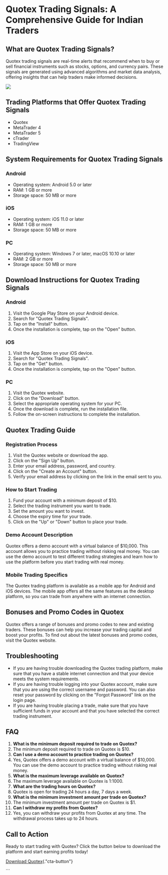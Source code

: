 # Quotex Trading Signals: A Comprehensive Guide for Indian Traders

## What are Quotex Trading Signals?

Quotex trading signals are real-time alerts that recommend when to buy
or sell financial instruments such as stocks, options, and currency
pairs. These signals are generated using advanced algorithms and market
data analysis, offering insights that can help traders make informed
decisions.

[![](https://static.quotex.io/files/4_en/300_250.jpg)](https://traff.sbs/brokerqxlid)

## Trading Platforms that Offer Quotex Trading Signals

-   Quotex
-   MetaTrader 4
-   MetaTrader 5
-   cTrader
-   TradingView

## System Requirements for Quotex Trading Signals

### Android

-   Operating system: Android 5.0 or later
-   RAM: 1 GB or more
-   Storage space: 50 MB or more

### iOS

-   Operating system: iOS 11.0 or later
-   RAM: 1 GB or more
-   Storage space: 50 MB or more

### PC

-   Operating system: Windows 7 or later, macOS 10.10 or later
-   RAM: 2 GB or more
-   Storage space: 50 MB or more

## Download Instructions for Quotex Trading Signals

### Android

1.  Visit the Google Play Store on your Android device.
2.  Search for "Quotex Trading Signals".
3.  Tap on the "Install" button.
4.  Once the installation is complete, tap on the "Open" button.

### iOS

1.  Visit the App Store on your iOS device.
2.  Search for "Quotex Trading Signals".
3.  Tap on the "Get" button.
4.  Once the installation is complete, tap on the "Open" button.

### PC

1.  Visit the Quotex website.
2.  Click on the "Download" button.
3.  Select the appropriate operating system for your PC.
4.  Once the download is complete, run the installation file.
5.  Follow the on-screen instructions to complete the installation.

## Quotex Trading Guide

### Registration Process

1.  Visit the Quotex website or download the app.
2.  Click on the "Sign Up" button.
3.  Enter your email address, password, and country.
4.  Click on the "Create an Account" button.
5.  Verify your email address by clicking on the link in the email sent
    to you.

### How to Start Trading

1.  Fund your account with a minimum deposit of \$10.
2.  Select the trading instrument you want to trade.
3.  Set the amount you want to invest.
4.  Choose the expiry time for your trade.
5.  Click on the "Up" or "Down" button to place your trade.

### Demo Account Description

Quotex offers a demo account with a virtual balance of \$10,000. This
account allows you to practice trading without risking real money. You
can use the demo account to test different trading strategies and learn
how to use the platform before you start trading with real money.

### Mobile Trading Specifics

The Quotex trading platform is available as a mobile app for Android and
iOS devices. The mobile app offers all the same features as the desktop
platform, so you can trade from anywhere with an internet connection.

## Bonuses and Promo Codes in Quotex

Quotex offers a range of bonuses and promo codes to new and existing
traders. These bonuses can help you increase your trading capital and
boost your profits. To find out about the latest bonuses and promo
codes, visit the Quotex website.

## Troubleshooting

-   If you are having trouble downloading the Quotex trading platform,
    make sure that you have a stable internet connection and that your
    device meets the system requirements.
-   If you are having trouble logging into your Quotex account, make
    sure that you are using the correct username and password. You can
    also reset your password by clicking on the "Forgot Password"
    link on the login page.
-   If you are having trouble placing a trade, make sure that you have
    sufficient funds in your account and that you have selected the
    correct trading instrument.

## FAQ

1.  **What is the minimum deposit required to trade on Quotex?**
2.  The minimum deposit required to trade on Quotex is \$10.
3.  **Can I use a demo account to practice trading on Quotex?**
4.  Yes, Quotex offers a demo account with a virtual balance of
    \$10,000. You can use the demo account to practice trading without
    risking real money.
5.  **What is the maximum leverage available on Quotex?**
6.  The maximum leverage available on Quotex is 1:1000.
7.  **What are the trading hours on Quotex?**
8.  Quotex is open for trading 24 hours a day, 7 days a week.
9.  **What is the minimum investment amount per trade on Quotex?**
10. The minimum investment amount per trade on Quotex is \$1.
11. **Can I withdraw my profits from Quotex?**
12. Yes, you can withdraw your profits from Quotex at any time. The
    withdrawal process takes up to 24 hours.

## Call to Action

Ready to start trading with Quotex? Click the button below to download
the platform and start earning profits today!

[Download
Quotex](\%22https://traff.sbs/brokerqxlid\%22){."cta-button"}

\`\`\`

